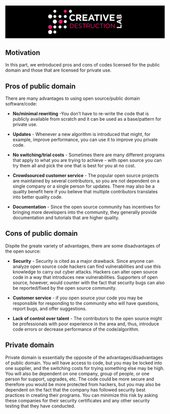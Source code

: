 ![CDL 2020 Cohort Project](../figures/CDL_logo.jpg)

## Motivation

In this part, we entroduced pros and cons of codes licensed for the public domain and those that are licensed for private use.

## Pros of public domain

There are many advantages to using open source/public domain software/code:

* <b>No/minimal rewriting</b> -You don’t have to re-write the code that is publicly available from scratch and it can be used as a base/pattern for private use.

* <b>Updates</b> - Whenever a new algorithm is introduced that might, for example, improve performance, you can use it to improve you private code. 

* <b>No switching/trial costs</b> - Sometimes there are many different programs that apply to what you are trying to achieve - with open source you can try them all and pick the one that is best for you at no cost. 

* <b>Crowdsourced customer service</b> - The popular open source projects are maintained by several contributors, so you are not dependent on a single company or a single person for updates. There may also be a quality benefit here if you believe that multiple contributors translates into better quality code. 
* <b>Documentation</b> - Since the open source community has incentives for bringing more developers into the community, they generally provide documentation and tutorials that are higher quality. 

## Cons of public domain

Dispite the greate variety of advantages, there are some disadvantages of the open source:

* <b>Security</b> - Security is cited as a major drawback. Since anyone can analyze open source code hackers can find vulnerabilities and use this knowledge to carry out cyber attacks. Hackers can alter open source code in a way that introduces new vulnerabilities. Supporters of open source, however, would counter with the fact that security bugs can also be reported/fixed by the open source community. 

* <b>Customer service</b> - if you open source your code you may be responsible for responding to the community who will have questions, report bugs, and offer suggestions.

* <b>Lack of control over talent</b> - The contributors to the open source might be professionals with poor experience in the area and, thus, introduce code errors or decrease performance of the code/algorithm.

## Private domain

Private domain is essentially the opposite of the advantages/disadvantages of public domain. You will have access to code, but you may be locked into one supplier, and the switching costs for trying something else may be high. You will also be dependent on one company, group of people, or one person for support, upgrades, etc. The code could be more secure and therefore you would be more protected from hackers, but you may also be dependent on the fact that the company has followed security best practices in creating their programs. You can minimize this risk by asking these companies for their security certificates and any other security testing that they have conducted. 
